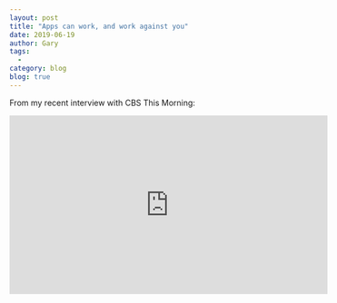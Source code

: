 ```yaml
---
layout: post
title: "Apps can work, and work against you"
date: 2019-06-19
author: Gary
tags:
  - 
category: blog
blog: true
---
```


From my recent interview with CBS This Morning:
<iframe width="560" height="315" src="https://www.youtube.com/embed/DJQaERT7298" frameborder="0" allow="accelerometer; autoplay; encrypted-media; gyroscope; picture-in-picture" allowfullscreen\></iframe\>
